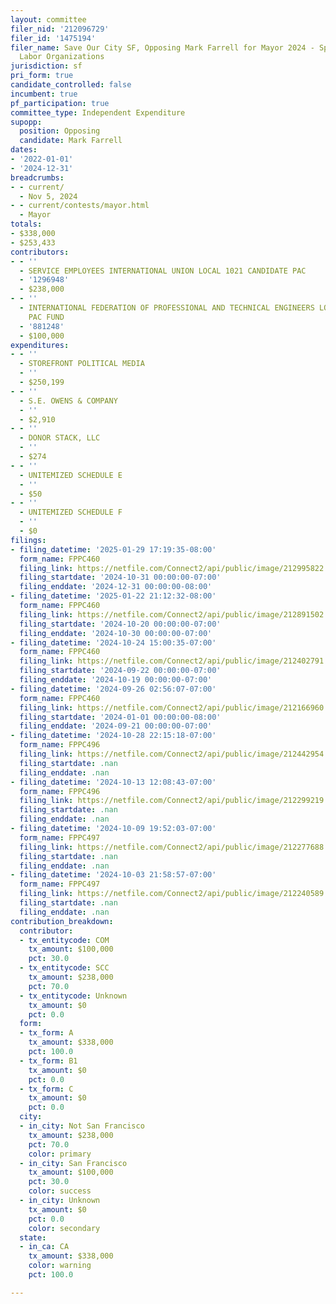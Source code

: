 ```yaml
---
layout: committee
filer_nid: '212096729'
filer_id: '1475194'
filer_name: Save Our City SF, Opposing Mark Farrell for Mayor 2024 - Sponsored by
  Labor Organizations
jurisdiction: sf
pri_form: true
candidate_controlled: false
incumbent: true
pf_participation: true
committee_type: Independent Expenditure
supopp:
  position: Opposing
  candidate: Mark Farrell
dates:
- '2022-01-01'
- '2024-12-31'
breadcrumbs:
- - current/
  - Nov 5, 2024
- - current/contests/mayor.html
  - Mayor
totals:
- $338,000
- $253,433
contributors:
- - ''
  - SERVICE EMPLOYEES INTERNATIONAL UNION LOCAL 1021 CANDIDATE PAC
  - '1296948'
  - $238,000
- - ''
  - INTERNATIONAL FEDERATION OF PROFESSIONAL AND TECHNICAL ENGINEERS LOCAL 21 TJ ANTHONY
    PAC FUND
  - '881248'
  - $100,000
expenditures:
- - ''
  - STOREFRONT POLITICAL MEDIA
  - ''
  - $250,199
- - ''
  - S.E. OWENS & COMPANY
  - ''
  - $2,910
- - ''
  - DONOR STACK, LLC
  - ''
  - $274
- - ''
  - UNITEMIZED SCHEDULE E
  - ''
  - $50
- - ''
  - UNITEMIZED SCHEDULE F
  - ''
  - $0
filings:
- filing_datetime: '2025-01-29 17:19:35-08:00'
  form_name: FPPC460
  filing_link: https://netfile.com/Connect2/api/public/image/212995822
  filing_startdate: '2024-10-31 00:00:00-07:00'
  filing_enddate: '2024-12-31 00:00:00-08:00'
- filing_datetime: '2025-01-22 21:12:32-08:00'
  form_name: FPPC460
  filing_link: https://netfile.com/Connect2/api/public/image/212891502
  filing_startdate: '2024-10-20 00:00:00-07:00'
  filing_enddate: '2024-10-30 00:00:00-07:00'
- filing_datetime: '2024-10-24 15:00:35-07:00'
  form_name: FPPC460
  filing_link: https://netfile.com/Connect2/api/public/image/212402791
  filing_startdate: '2024-09-22 00:00:00-07:00'
  filing_enddate: '2024-10-19 00:00:00-07:00'
- filing_datetime: '2024-09-26 02:56:07-07:00'
  form_name: FPPC460
  filing_link: https://netfile.com/Connect2/api/public/image/212166960
  filing_startdate: '2024-01-01 00:00:00-08:00'
  filing_enddate: '2024-09-21 00:00:00-07:00'
- filing_datetime: '2024-10-28 22:15:18-07:00'
  form_name: FPPC496
  filing_link: https://netfile.com/Connect2/api/public/image/212442954
  filing_startdate: .nan
  filing_enddate: .nan
- filing_datetime: '2024-10-13 12:08:43-07:00'
  form_name: FPPC496
  filing_link: https://netfile.com/Connect2/api/public/image/212299219
  filing_startdate: .nan
  filing_enddate: .nan
- filing_datetime: '2024-10-09 19:52:03-07:00'
  form_name: FPPC497
  filing_link: https://netfile.com/Connect2/api/public/image/212277688
  filing_startdate: .nan
  filing_enddate: .nan
- filing_datetime: '2024-10-03 21:58:57-07:00'
  form_name: FPPC497
  filing_link: https://netfile.com/Connect2/api/public/image/212240589
  filing_startdate: .nan
  filing_enddate: .nan
contribution_breakdown:
  contributor:
  - tx_entitycode: COM
    tx_amount: $100,000
    pct: 30.0
  - tx_entitycode: SCC
    tx_amount: $238,000
    pct: 70.0
  - tx_entitycode: Unknown
    tx_amount: $0
    pct: 0.0
  form:
  - tx_form: A
    tx_amount: $338,000
    pct: 100.0
  - tx_form: B1
    tx_amount: $0
    pct: 0.0
  - tx_form: C
    tx_amount: $0
    pct: 0.0
  city:
  - in_city: Not San Francisco
    tx_amount: $238,000
    pct: 70.0
    color: primary
  - in_city: San Francisco
    tx_amount: $100,000
    pct: 30.0
    color: success
  - in_city: Unknown
    tx_amount: $0
    pct: 0.0
    color: secondary
  state:
  - in_ca: CA
    tx_amount: $338,000
    color: warning
    pct: 100.0

---
```

